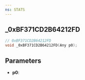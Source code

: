 ```yaml
---
ns: STATS
---
```

## _0xBF371CD2B64212FD

```c
// 0xBF371CD2B64212FD
void _0xBF371CD2B64212FD(Any p0);
```


## Parameters
* **p0**: 


